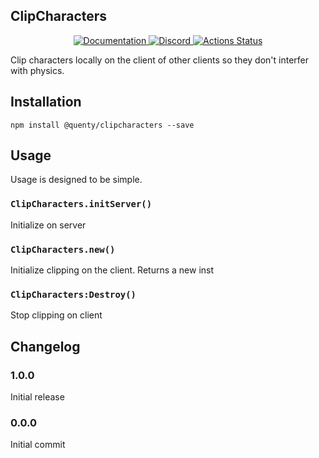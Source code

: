 ## ClipCharacters
<div align="center">
  <a href="http://quenty.github.io/api/">
    <img src="https://img.shields.io/badge/docs-website-green.svg" alt="Documentation" />
  </a>
  <a href="https://discord.gg/mhtGUS8">
    <img src="https://img.shields.io/badge/discord-nevermore-blue.svg" alt="Discord" />
  </a>
  <a href="https://github.com/Quenty/NevermoreEngine/actions">
    <img src="https://github.com/Quenty/NevermoreEngine/workflows/luacheck/badge.svg" alt="Actions Status" />
  </a>
</div>

Clip characters locally on the client of other clients so they don't interfer with physics.

## Installation
```
npm install @quenty/clipcharacters --save
```

## Usage
Usage is designed to be simple.

### `ClipCharacters.initServer()`
Initialize on server

### `ClipCharacters.new()`
Initialize clipping on the client. Returns a new inst

### `ClipCharacters:Destroy()`
Stop clipping on client


## Changelog

### 1.0.0
Initial release

### 0.0.0
Initial commit
